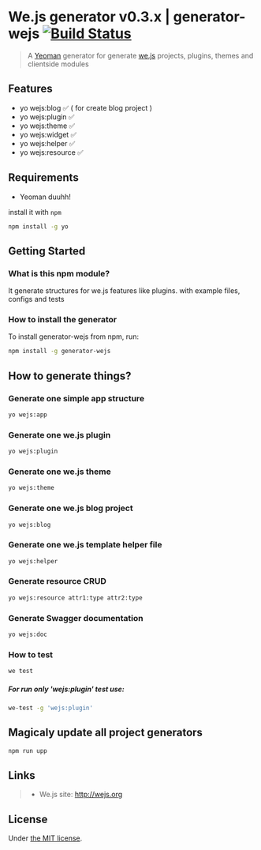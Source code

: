 # We.js generator v0.3.x | generator-wejs [![Build Status](https://secure.travis-ci.org/wejs/generator-wejs.png?branch=master)](https://travis-ci.org/wejs/generator-wejs)

> A [Yeoman](http://yeoman.io) generator for generate [we.js](https://github.com/wejs) projects, plugins, themes and clientside modules

## Features

 - yo wejs:blog :white_check_mark: ( for create blog project )
 - yo wejs:plugin :white_check_mark:
 - yo wejs:theme :white_check_mark:
 - yo wejs:widget :white_check_mark:
 - yo wejs:helper :white_check_mark:
 - yo wejs:resource :white_check_mark:

## Requirements

 - Yeoman duuhh!

install it with ```npm```

```bash
npm install -g yo
```

## Getting Started

### What is this npm module?

It generate structures for we.js features like plugins. with example files, configs and tests


### How to install the generator

To install generator-wejs from npm, run:

```bash
npm install -g generator-wejs
```

## How to generate things?

### Generate one simple app structure

```sh
yo wejs:app
```

### Generate one we.js plugin

```sh
yo wejs:plugin
```

### Generate one we.js theme

```sh
yo wejs:theme
```

### Generate one we.js blog project

```sh
yo wejs:blog
```

### Generate one we.js template helper file

```sh
yo wejs:helper
```

### Generate resource CRUD

```sh
yo wejs:resource attr1:type attr2:type
```

### Generate Swagger documentation

```sh
yo wejs:doc
```

### How to test

```sh
we test
```

##### For run only 'wejs:plugin' test use:

```sh
we-test -g 'wejs:plugin'
```


## Magicaly update all project generators 

```sh 
npm run upp
```

## Links

> * We.js site: http://wejs.org

## License

Under [the MIT license](LICENSE).

